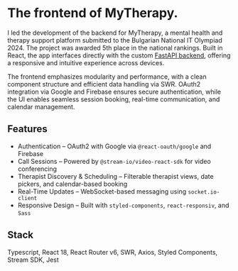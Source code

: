 # The frontend of MyTherapy.
I led the development of the backend for MyTherapy, a mental health and therapy support platform submitted to the Bulgarian National IT Olympiad 2024. The project was awarded 5th place in the national rankings.
Built in React, the app interfaces directly with the custom [FastAPI backend](https://github.com/ForceFinity/my-therapy-api), offering a responsive and intuitive experience across devices.

The frontend emphasizes modularity and performance, with a clean component structure and efficient data handling via SWR. OAuth2 integration via Google and Firebase ensures secure authentication, while the UI enables seamless session booking, real-time communication, and calendar management.
## Features
- Authentication – OAuth2 with Google via `@react-oauth/google` and Firebase
- Call Sessions – Powered by `@stream-io/video-react-sdk` for video conferencing
- Therapist Discovery & Scheduling – Filterable therapist views, date pickers, and calendar-based booking
- Real-Time Updates – WebSocket-based messaging using `socket.io-client`
- Responsive Design – Built with `styled-components`, `react-responsiv`, and `Sass`

## Stack
Typescript, React 18, React Router v6, SWR, Axios, Styled Components, Stream SDK, Jest
